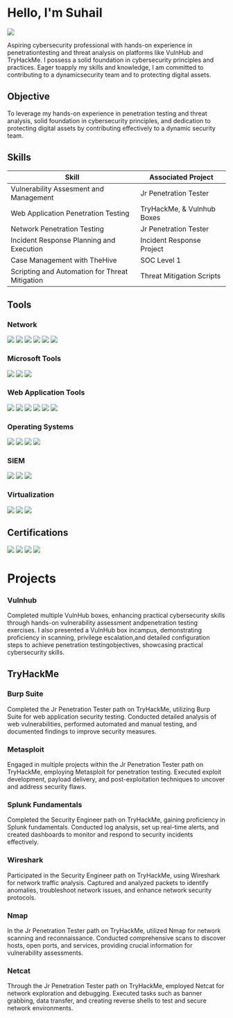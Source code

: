 # Hello, I'm Suhail
<a href="https://linkedin.com/in/suhail-sabry-12435a223/"><img src="https://img.shields.io/badge/-LinkedIn-0072b1?&style=for-the-badge&logo=linkedin&logoColor=white" /></a>

Aspiring cybersecurity professional with hands-on experience in penetrationtesting and threat analysis on platforms like VulnHub and TryHackMe. I possess a solid foundation in cybersecurity principles and practices. Eager toapply my skills and knowledge, I am committed to contributing to a dynamicsecurity team and to protecting digital assets.

## Objective

To leverage my hands-on experience in penetration testing and threat analysis, solid foundation in cybersecurity principles, and dedication to protecting digital assets by contributing effectively to a dynamic security team.

## Skills

| Skill                                         | Associated Project         |
|-----------------------------------------------|----------------------------|
| Vulnerability Assesment and Management         | Jr Penetration Tester 
| Web Application Penetration Testing           | TryHackMe, & Vulnhub Boxes
| Network Penetration Testing                   | Jr Penetration Tester
| Incident Response Planning and Execution      | Incident Response Project
| Case Management with TheHive                  | SOC Level 1
| Scripting and Automation for Threat Mitigation | Threat Mitigation Scripts

## Tools

### Network
<div>
    <a href="https://www.wireshark.org/" target="_blank"><img src="https://img.shields.io/badge/-Wireshark-1679A7?&style=for-the-badge&logo=Wireshark&logoColor=white" /></a>
    <a href="https://www.metasploit.com/" target="_blank"><img src="https://img.shields.io/badge/-Metasploit-157EC3?&style=for-the-badge&logo=metasploit&logoColor=white" /></a>
    <a href="https://www.openssl.org/" target="_blank"><img src="https://img.shields.io/badge/-OpenSSL-721817?&style=for-the-badge&logo=openssl&logoColor=white" /></a>
    <a href="https://www.tcpdump.org/" target="_blank"><img src="https://img.shields.io/badge/-Tcpdump-1E1E1E?&style=for-the-badge&logo=tcpdump&logoColor=white" /></a>
    <a href="https://nmap.org/" target="_blank"><img src="https://img.shields.io/badge/-Nmap-4682B4?&style=for-the-badge&logo=nmap&logoColor=white" /></a>
    <a href="https://www.openvas.org/" target="_blank"><img src="https://img.shields.io/badge/-OpenVAS-42A62A?&style=for-the-badge&logo=openvas&logoColor=white" /></a>
    
</div>

### Microsoft Tools
<div>
    <a href="https://www.microsoft.com/en-us/microsoft-365/windows/enterprise-security" target="_blank"><img src="https://img.shields.io/badge/-Microsoft_Defender_for_Endpoint-00A4EF?&style=for-the-badge&logo=Microsoft&logoColor=white" /></a>
    <a href="https://www.microsoft.com/en-us/cloud-platform/windows-server" target="_blank"><img src="https://img.shields.io/badge/-Windows_Server-0078D6?style=for-the-badge&logo=Windows&logoColor=white" /></a>
    <a href="https://www.microsoft.com/en-us/cloud-platform/hyper-v" target="_blank"><img src="https://img.shields.io/badge/-Hyper--V-0078D7?style=for-the-badge&logo=Hyper-V&logoColor=white" /></a>
</div>

### Web Application Tools
<div>
 <a href="https://portswigger.net/burp" target="_blank"><img src="https://img.shields.io/badge/-Burp%20Suite-FF5722?&style=for-the-badge&logo=burp-suite&logoColor=white" /></a>
    <a href="https://www.zaproxy.org/" target="_blank"><img src="https://img.shields.io/badge/-OWASP%20ZAP-000000?&style=for-the-badge&logo=owasp&logoColor=white" /></a>
    <a href="https://github.com/sqlmapproject/sqlmap" target="_blank"><img src="https://img.shields.io/badge/-SQLMap-1C1C1C?&style=for-the-badge&logo=sqlmap&logoColor=white" /></a>
    <a href="https://www.metasploit.com/" target="_blank"><img src="https://img.shields.io/badge/-Metasploit-157EC3?&style=for-the-badge&logo=metasploit&logoColor=white" /></a>
    <a href="https://nmap.org/" target="_blank"><img src="https://img.shields.io/badge/-Nmap-4682B4?&style=for-the-badge&logo=nmap&logoColor=white" /></a>
    <a href="https://www.openssl.org/" target="_blank"><img src="https://img.shields.io/badge/-OpenSSL-721817?&style=for-the-badge&logo=openssl&logoColor=white" /></a>

</div>

### Operating Systems
<div>
   <a href="https://www.kali.org/" target="_blank"><img src="https://img.shields.io/badge/-Kali_Linux-557C94?style=for-the-badge&logo=KaliLinux&logoColor=white" /></a>
    <a href="https://ubuntu.com/" target="_blank"><img src="https://img.shields.io/badge/-Ubuntu-E95420?style=for-the-badge&logo=Ubuntu&logoColor=white" /></a>
    <a href="https://www.centos.org/" target="_blank"><img src="https://img.shields.io/badge/-CentOS-262577?style=for-the-badge&logo=CentOS&logoColor=white" /></a>
    <a href="https://www.microsoft.com/en-us/windows" target="_blank"><img src="https://img.shields.io/badge/-Windows-0078D6?style=for-the-badge&logo=Windows&logoColor=white" /></a>

</div>

### SIEM
<div>
   <a href="https://tryhackme-certificates.s3-eu-west-1.amazonaws.com/THM-GRAYLOG.png" target="_blank"><img src="https://img.shields.io/badge/-Graylog-808080?style=for-the- 
      badge&logo=TryHackMe&logoColor=white" /></a>
    <a href="https://www.splunk.com/" target="_blank"><img src="https://img.shields.io/badge/-Splunk-000000?&style=for-the-badge&logo=Splunk&logoColor=white" /></a>
    <a href="https://tryhackme-certificates.s3-eu-west-1.amazonaws.com/THM-ELK-STACK.png" target="_blank"><img src="https://img.shields.io/badge/-ELK%20Stack-808080? 
      style=for-the-badge&logo=TryHackMe&logoColor=white" /></a>
</div>

### Virtualization
<div>
  <a href="https://www.virtualbox.org/" target="_blank"><img src="https://img.shields.io/badge/-VirtualBox-183A61?style=for-the-badge&logo=VirtualBox&logoColor=white" /></a>
    <a href="https://www.vmware.com/" target="_blank"><img src="https://img.shields.io/badge/-VMware-607078?style=for-the-badge&logo=VMware&logoColor=white" /></a>
    <a href="https://www.microsoft.com/en-us/cloud-platform/hyper-v" target="_blank"><img src="https://img.shields.io/badge/-Hyper--V-0078D4?&style=for-the-badge&logo=microsoft&logoColor=white" /></a>
</div>

## Certifications
<div>
<a href="https://tryhackme-certificates.s3-eu-west-1.amazonaws.com/THM-MSGIHQRKQZ.png" target="_blank"><img src="https://img.shields.io/badge/-Jr%20Penetration%20Tester-9F35FF?style=for-the-badge&logo=TryHackMe&logoColor=white" /></a>
<a href="https://tryhackme-certificates.s3-eu-west-1.amazonaws.com/THM-8NQJVEQN6Q.png" target="_blank"><img src="https://img.shields.io/badge/-Pre%20Security-FF0000?style=for-the-badge&logo=TryHackMe&logoColor=white" /></a>
<a href="https://tryhackme-certificates.s3-eu-west-1.amazonaws.com/THM-SECURITY-ENGINEER.png" target="_blank"><img src="https://img.shields.io/badge/-Security%20Engineer-00FF00?style=for-the-badge&logo=TryHackMe&logoColor=white" /></a>
<a href="https://tryhackme-certificates.s3-eu-west-1.amazonaws.com/THM-SOC-LEVEL-1.png" target="_blank"><img src="https://img.shields.io/badge/-SOC%20Level%201-800080?style=for-the-badge&logo=TryHackMe&logoColor=white" /></a>

</div>

# Projects

### Vulnhub

<div>
    <p>
        Completed multiple VulnHub boxes, enhancing practical cybersecurity skills through hands-on vulnerability assessment andpenetration testing exercises. I also presented a VulnHub box incampus, demonstrating proficiency in scanning, privilege escalation,and detailed configuration steps to achieve penetration testingobjectives, showcasing practical cybersecurity skills.
    </p>
</div>

## TryHackMe
### Burp Suite

<div>
    <p>
        Completed the Jr Penetration Tester path on TryHackMe, utilizing Burp Suite for web application security testing. Conducted detailed analysis of web vulnerabilities, performed automated and manual testing, and documented findings to improve security measures.
    </p>
</div>

### Metasploit

<div>
    <p>
        Engaged in multiple projects within the Jr Penetration Tester path on TryHackMe, employing Metasploit for penetration testing. Executed exploit development, payload delivery, and post-exploitation techniques to uncover and address security flaws.
    </p>
</div>

### Splunk Fundamentals

<div>
    <p>
        Completed the Security Engineer path on TryHackMe, gaining proficiency in Splunk fundamentals. Conducted log analysis, set up real-time alerts, and created dashboards to monitor and respond to security incidents effectively.
    </p>
</div>

### Wireshark

<div>
    <p>
        Participated in the Security Engineer path on TryHackMe, using Wireshark for network traffic analysis. Captured and analyzed packets to identify anomalies, troubleshoot network issues, and enhance network security protocols.
    </p>
</div>

### Nmap

<div>
    <p>
        In the Jr Penetration Tester path on TryHackMe, utilized Nmap for network scanning and reconnaissance. Conducted comprehensive scans to discover hosts, open ports, and services, providing crucial information for vulnerability assessments.
    </p>
</div>

### Netcat

<div>
    <p>
        Through the Jr Penetration Tester path on TryHackMe, employed Netcat for network exploration and debugging. Executed tasks such as banner grabbing, data transfer, and creating reverse shells to test and secure network environments.
    </p>
</div>
